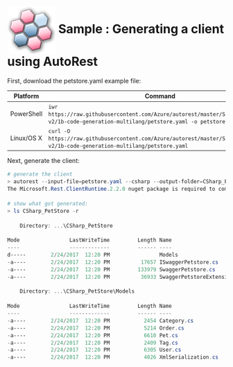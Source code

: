 # <img align="center" src="/docs/images/logo.png"> Sample : Generating a client using AutoRest

First, download the petstore.yaml example file:

| Platform | Command |
|----|---|
|PowerShell|`iwr https://raw.githubusercontent.com/Azure/autorest/master/Samples/openapi-v2/1b-code-generation-multilang/petstore.yaml -o petstore.yaml`|
|Linux/OS X|`curl -O https://raw.githubusercontent.com/Azure/autorest/master/Samples/openapi-v2/1b-code-generation-multilang/petstore.yaml`|

Next, generate the client:
 
``` powershell
# generate the client
> autorest --input-file=petstore.yaml --csharp --output-folder=CSharp_PetStore --namespace=PetStore
The Microsoft.Rest.ClientRuntime.2.2.0 nuget package is required to compile the generated code.

# show what got generated:
> ls CSharp_PetStore -r

    Directory: ...\CSharp_PetStore

Mode                LastWriteTime         Length Name
----                -------------         ------ ----
d-----        2/24/2017  12:20 PM                Models
-a----        2/24/2017  12:20 PM          17657 ISwaggerPetstore.cs
-a----        2/24/2017  12:20 PM         133979 SwaggerPetstore.cs
-a----        2/24/2017  12:20 PM          36933 SwaggerPetstoreExtensions.cs

    Directory: ...\CSharp_PetStore\Models

Mode                LastWriteTime         Length Name
----                -------------         ------ ----
-a----        2/24/2017  12:20 PM           2454 Category.cs
-a----        2/24/2017  12:20 PM           5214 Order.cs
-a----        2/24/2017  12:20 PM           6610 Pet.cs
-a----        2/24/2017  12:20 PM           2409 Tag.cs
-a----        2/24/2017  12:20 PM           6305 User.cs
-a----        2/24/2017  12:20 PM           4026 XmlSerialization.cs
``` 

